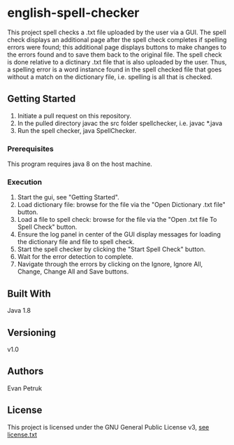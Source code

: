 # english-spell-checker

This project spell checks a .txt file uploaded by the user via a GUI. The spell check displays an additional page after the spell check completes if spelling errors were found; this additional page displays buttons to make changes to the errors found and to save them back to the original file. The spell check is done relative to a dictinary .txt file that is also uploaded by the user. Thus, a spelling error is a word instance found in the spell checked file that goes without a match on the dictionary file, i.e. spelling is all that is checked.

## Getting Started

1) Initiate a pull request on this repository.
2) In the pulled directory javac the src folder spellchecker, i.e. javac *.java
3) Run the spell checker, java SpellChecker.

### Prerequisites

This program requires java 8 on the host machine.

### Execution

1) Start the gui, see "Getting Started".
2) Load dictionary file: browse for the file via the "Open Dictionary .txt file" button.
2) Load a file to spell check: browse for the file via the "Open .txt file To Spell Check" button.
3) Ensure the log panel in center of the GUI display messages for loading the dictionary file and file to spell check.
4) Start the spell checker by clicking the "Start Spell Check" button.
5) Wait for the error detection to complete. 
6) Navigate through the errors by clicking on the Ignore, Ignore All, Change, Change All and Save buttons.


## Built With

Java 1.8


## Versioning

v1.0

## Authors

Evan Petruk

## License

This project is licensed under the GNU General Public License v3, [see license.txt](license.txt)

